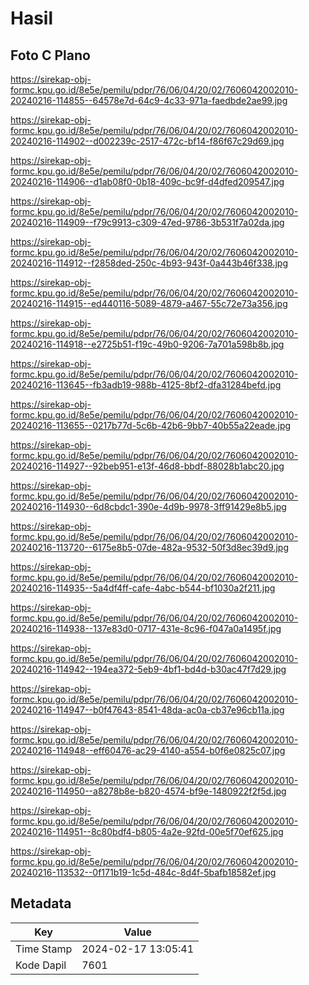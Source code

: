 # Hasil

## Foto C Plano

https://sirekap-obj-formc.kpu.go.id/8e5e/pemilu/pdpr/76/06/04/20/02/7606042002010-20240216-114855--64578e7d-64c9-4c33-971a-faedbde2ae99.jpg

https://sirekap-obj-formc.kpu.go.id/8e5e/pemilu/pdpr/76/06/04/20/02/7606042002010-20240216-114902--d002239c-2517-472c-bf14-f86f67c29d69.jpg

https://sirekap-obj-formc.kpu.go.id/8e5e/pemilu/pdpr/76/06/04/20/02/7606042002010-20240216-114906--d1ab08f0-0b18-409c-bc9f-d4dfed209547.jpg

https://sirekap-obj-formc.kpu.go.id/8e5e/pemilu/pdpr/76/06/04/20/02/7606042002010-20240216-114909--f79c9913-c309-47ed-9786-3b531f7a02da.jpg

https://sirekap-obj-formc.kpu.go.id/8e5e/pemilu/pdpr/76/06/04/20/02/7606042002010-20240216-114912--f2858ded-250c-4b93-943f-0a443b46f338.jpg

https://sirekap-obj-formc.kpu.go.id/8e5e/pemilu/pdpr/76/06/04/20/02/7606042002010-20240216-114915--ed440116-5089-4879-a467-55c72e73a356.jpg

https://sirekap-obj-formc.kpu.go.id/8e5e/pemilu/pdpr/76/06/04/20/02/7606042002010-20240216-114918--e2725b51-f19c-49b0-9206-7a701a598b8b.jpg

https://sirekap-obj-formc.kpu.go.id/8e5e/pemilu/pdpr/76/06/04/20/02/7606042002010-20240216-113645--fb3adb19-988b-4125-8bf2-dfa31284befd.jpg

https://sirekap-obj-formc.kpu.go.id/8e5e/pemilu/pdpr/76/06/04/20/02/7606042002010-20240216-113655--0217b77d-5c6b-42b6-9bb7-40b55a22eade.jpg

https://sirekap-obj-formc.kpu.go.id/8e5e/pemilu/pdpr/76/06/04/20/02/7606042002010-20240216-114927--92beb951-e13f-46d8-bbdf-88028b1abc20.jpg

https://sirekap-obj-formc.kpu.go.id/8e5e/pemilu/pdpr/76/06/04/20/02/7606042002010-20240216-114930--6d8cbdc1-390e-4d9b-9978-3ff91429e8b5.jpg

https://sirekap-obj-formc.kpu.go.id/8e5e/pemilu/pdpr/76/06/04/20/02/7606042002010-20240216-113720--6175e8b5-07de-482a-9532-50f3d8ec39d9.jpg

https://sirekap-obj-formc.kpu.go.id/8e5e/pemilu/pdpr/76/06/04/20/02/7606042002010-20240216-114935--5a4df4ff-cafe-4abc-b544-bf1030a2f211.jpg

https://sirekap-obj-formc.kpu.go.id/8e5e/pemilu/pdpr/76/06/04/20/02/7606042002010-20240216-114938--137e83d0-0717-431e-8c96-f047a0a1495f.jpg

https://sirekap-obj-formc.kpu.go.id/8e5e/pemilu/pdpr/76/06/04/20/02/7606042002010-20240216-114942--194ea372-5eb9-4bf1-bd4d-b30ac47f7d29.jpg

https://sirekap-obj-formc.kpu.go.id/8e5e/pemilu/pdpr/76/06/04/20/02/7606042002010-20240216-114947--b0f47643-8541-48da-ac0a-cb37e96cb11a.jpg

https://sirekap-obj-formc.kpu.go.id/8e5e/pemilu/pdpr/76/06/04/20/02/7606042002010-20240216-114948--eff60476-ac29-4140-a554-b0f6e0825c07.jpg

https://sirekap-obj-formc.kpu.go.id/8e5e/pemilu/pdpr/76/06/04/20/02/7606042002010-20240216-114950--a8278b8e-b820-4574-bf9e-1480922f2f5d.jpg

https://sirekap-obj-formc.kpu.go.id/8e5e/pemilu/pdpr/76/06/04/20/02/7606042002010-20240216-114951--8c80bdf4-b805-4a2e-92fd-00e5f70ef625.jpg

https://sirekap-obj-formc.kpu.go.id/8e5e/pemilu/pdpr/76/06/04/20/02/7606042002010-20240216-113532--0f171b19-1c5d-484c-8d4f-5bafb18582ef.jpg


## Metadata

| Key        | Value               |
| ---------- | ------------------- |
| Time Stamp | 2024-02-17 13:05:41 |
| Kode Dapil | 7601                |



